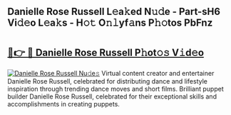 ## Danielle Rose Russell L𝚎a𝚔ed N𝚞𝚍e - Part-sH6 Vi𝚍𝚎o L𝚎a𝚔s - H𝚘𝚝 O𝚗𝚕yf𝚊ns P𝚑𝚘tos PbFnz

# <h2><a href="http://kfcdv5n.oniu.top/?m=Danielle+Rose+Russell">🔗👉 🔴 Danielle Rose Russell P𝚑ot𝚘𝚜 V𝚒d𝚎o</a></h2>

[![Danielle Rose Russell Nu𝚍e𝚜](https://i.imgur.com/0qMVB7G.gif)](http://kfcdv5n.oniu.top/?m=Danielle+Rose+Russell)
Virtual content creator and entertainer Danielle Rose Russell, celebrated for distributing dance and lifestyle inspiration through trending dance moves and short films. Brilliant puppet builder Danielle Rose Russell, celebrated for their exceptional skills and accomplishments in creating puppets.  

